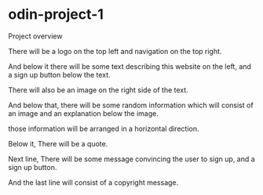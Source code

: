 # odin-project-1

Project overview

There will be a logo on the top left and navigation on the top right.

And below it there will be some text describing this website on the left,
and a sign up button below the text.

There will also be an image on the right side of the text.

And below that,
there will be some random information which will consist of an image and an explanation below the image.

those information will be arranged in a horizontal direction.

Below it,
There will be a quote.

Next line,
There will be some message convincing the user to sign up,
and a sign up button.

And the last line will consist of a copyright message.

